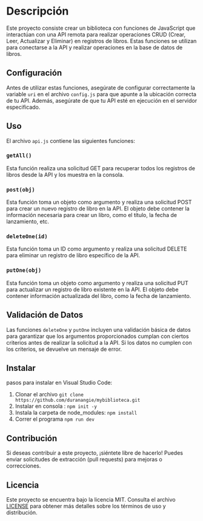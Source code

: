 # Descripción

Este proyecto consiste crear un biblioteca con funciones de JavaScript que interactúan con una API remota para realizar operaciones CRUD (Crear, Leer, Actualizar y Eliminar) en registros de libros. Estas funciones se utilizan para conectarse a la API y realizar operaciones en la base de datos de libros.

## Configuración

Antes de utilizar estas funciones, asegúrate de configurar correctamente la variable `uri` en el archivo `config.js` para que apunte a la ubicación correcta de tu API. Además, asegúrate de que tu API esté en ejecución en el servidor especificado.

## Uso

El archivo `api.js` contiene las siguientes funciones:

### `getAll()`

Esta función realiza una solicitud GET para recuperar todos los registros de libros desde la API y los muestra en la consola.

### `post(obj)`

Esta función toma un objeto como argumento y realiza una solicitud POST para crear un nuevo registro de libro en la API. El objeto debe contener la información necesaria para crear un libro, como el título, la fecha de lanzamiento, etc.

### `deleteOne(id)`

Esta función toma un ID como argumento y realiza una solicitud DELETE para eliminar un registro de libro específico de la API.

### `putOne(obj)`

Esta función toma un objeto como argumento y realiza una solicitud PUT para actualizar un registro de libro existente en la API. El objeto debe contener información actualizada del libro, como la fecha de lanzamiento.

## Validación de Datos

Las funciones `deleteOne` y `putOne` incluyen una validación básica de datos para garantizar que los argumentos proporcionados cumplan con ciertos criterios antes de realizar la solicitud a la API. Si los datos no cumplen con los criterios, se devuelve un mensaje de error.

## Instalar

pasos para instalar en Visual Studio Code:
1. Clonar el archivo
`git clone https://github.com/duranangie/mybiblioteca.git`
2. Instalar en consola :
`npm init -y`
3. Instala la carpeta de node_modules:
`npm install`
4. 	Correr el programa
`npm run dev`


## Contribución

Si deseas contribuir a este proyecto, ¡siéntete libre de hacerlo! Puedes enviar solicitudes de extracción (pull requests) para mejoras o correcciones.

## Licencia

Este proyecto se encuentra bajo la licencia MIT. Consulta el archivo [LICENSE](LICENSE) para obtener más detalles sobre los términos de uso y distribución.